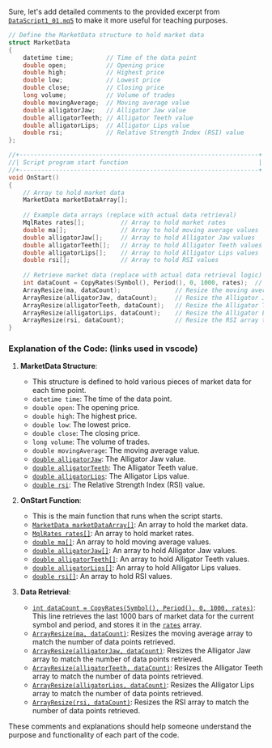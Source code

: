 Sure, let's add detailed comments to the provided excerpt from [`DataScript1_01.mq5`](command:_github.copilot.openRelativePath?%5B%7B%22scheme%22%3A%22file%22%2C%22authority%22%3A%22%22%2C%22path%22%3A%22%2Fd%3A%2FForexFiles%2FForexGitFolders%2FNeuralNetworkEA%2FHybridForexAI%2FDataCollection%2FDataScript1_01.mq5%22%2C%22query%22%3A%22%22%2C%22fragment%22%3A%22%22%7D%2C%22066e0f01-f16e-49b7-bf1e-123667507a0a%22%5D "d:\ForexFiles\ForexGitFolders\NeuralNetworkEA\HybridForexAI\DataCollection\DataScript1_01.mq5") to make it more useful for teaching purposes.

```cpp
// Define the MarketData structure to hold market data
struct MarketData
{
    datetime time;         // Time of the data point
    double open;           // Opening price
    double high;           // Highest price
    double low;            // Lowest price
    double close;          // Closing price
    long volume;           // Volume of trades
    double movingAverage;  // Moving average value
    double alligatorJaw;   // Alligator Jaw value
    double alligatorTeeth; // Alligator Teeth value
    double alligatorLips;  // Alligator Lips value
    double rsi;            // Relative Strength Index (RSI) value
};

//+------------------------------------------------------------------+
//| Script program start function                                    |
//+------------------------------------------------------------------+
void OnStart()
{
    // Array to hold market data
    MarketData marketDataArray[];
    
    // Example data arrays (replace with actual data retrieval)
    MqlRates rates[];          // Array to hold market rates
    double ma[];               // Array to hold moving average values
    double alligatorJaw[];     // Array to hold Alligator Jaw values
    double alligatorTeeth[];   // Array to hold Alligator Teeth values
    double alligatorLips[];    // Array to hold Alligator Lips values
    double rsi[];              // Array to hold RSI values
    
    // Retrieve market data (replace with actual data retrieval logic)
    int dataCount = CopyRates(Symbol(), Period(), 0, 1000, rates);  // Retrieve the last 1000 bars of market data
    ArrayResize(ma, dataCount);               // Resize the moving average array to match the data count
    ArrayResize(alligatorJaw, dataCount);     // Resize the Alligator Jaw array to match the data count
    ArrayResize(alligatorTeeth, dataCount);   // Resize the Alligator Teeth array to match the data count
    ArrayResize(alligatorLips, dataCount);    // Resize the Alligator Lips array to match the data count
    ArrayResize(rsi, dataCount);              // Resize the RSI array to match the data count
}
```

### Explanation of the Code: (links used in vscode)

1. **MarketData Structure**:
    - This structure is defined to hold various pieces of market data for each time point.
    - `datetime time`: The time of the data point.
    - `double open`: The opening price.
    - `double high`: The highest price.
    - `double low`: The lowest price.
    - `double close`: The closing price.
    - `long volume`: The volume of trades.
    - `double movingAverage`: The moving average value.
    - [`double alligatorJaw`](command:_github.copilot.openSymbolFromReferences?%5B%22%22%2C%5B%7B%22uri%22%3A%7B%22scheme%22%3A%22file%22%2C%22authority%22%3A%22%22%2C%22path%22%3A%22%2Fd%3A%2FForexFiles%2FForexGitFolders%2FNeuralNetworkEA%2FHybridForexAI%2FDataCollection%2FDataScript1_01.mq5%22%2C%22query%22%3A%22%22%2C%22fragment%22%3A%22%22%7D%2C%22pos%22%3A%7B%22line%22%3A27%2C%22character%22%3A11%7D%7D%5D%2C%22066e0f01-f16e-49b7-bf1e-123667507a0a%22%5D "Go to definition"): The Alligator Jaw value.
    - [`double alligatorTeeth`](command:_github.copilot.openSymbolFromReferences?%5B%22%22%2C%5B%7B%22uri%22%3A%7B%22scheme%22%3A%22file%22%2C%22authority%22%3A%22%22%2C%22path%22%3A%22%2Fd%3A%2FForexFiles%2FForexGitFolders%2FNeuralNetworkEA%2FHybridForexAI%2FDataCollection%2FDataScript1_01.mq5%22%2C%22query%22%3A%22%22%2C%22fragment%22%3A%22%22%7D%2C%22pos%22%3A%7B%22line%22%3A28%2C%22character%22%3A11%7D%7D%5D%2C%22066e0f01-f16e-49b7-bf1e-123667507a0a%22%5D "Go to definition"): The Alligator Teeth value.
    - [`double alligatorLips`](command:_github.copilot.openSymbolFromReferences?%5B%22%22%2C%5B%7B%22uri%22%3A%7B%22scheme%22%3A%22file%22%2C%22authority%22%3A%22%22%2C%22path%22%3A%22%2Fd%3A%2FForexFiles%2FForexGitFolders%2FNeuralNetworkEA%2FHybridForexAI%2FDataCollection%2FDataScript1_01.mq5%22%2C%22query%22%3A%22%22%2C%22fragment%22%3A%22%22%7D%2C%22pos%22%3A%7B%22line%22%3A29%2C%22character%22%3A11%7D%7D%5D%2C%22066e0f01-f16e-49b7-bf1e-123667507a0a%22%5D "Go to definition"): The Alligator Lips value.
    - [`double rsi`](command:_github.copilot.openSymbolFromReferences?%5B%22%22%2C%5B%7B%22uri%22%3A%7B%22scheme%22%3A%22file%22%2C%22authority%22%3A%22%22%2C%22path%22%3A%22%2Fd%3A%2FForexFiles%2FForexGitFolders%2FNeuralNetworkEA%2FHybridForexAI%2FDataCollection%2FDataScript1_01.mq5%22%2C%22query%22%3A%22%22%2C%22fragment%22%3A%22%22%7D%2C%22pos%22%3A%7B%22line%22%3A30%2C%22character%22%3A11%7D%7D%5D%2C%22066e0f01-f16e-49b7-bf1e-123667507a0a%22%5D "Go to definition"): The Relative Strength Index (RSI) value.

2. **OnStart Function**:
    - This is the main function that runs when the script starts.
    - [`MarketData marketDataArray[]`](command:_github.copilot.openSymbolFromReferences?%5B%22%22%2C%5B%7B%22uri%22%3A%7B%22scheme%22%3A%22file%22%2C%22authority%22%3A%22%22%2C%22path%22%3A%22%2Fd%3A%2FForexFiles%2FForexGitFolders%2FNeuralNetworkEA%2FHybridForexAI%2FDataCollection%2FDataScript1_01.mq5%22%2C%22query%22%3A%22%22%2C%22fragment%22%3A%22%22%7D%2C%22pos%22%3A%7B%22line%22%3A22%2C%22character%22%3A15%7D%7D%5D%2C%22066e0f01-f16e-49b7-bf1e-123667507a0a%22%5D "Go to definition"): An array to hold the market data.
    - [`MqlRates rates[]`](command:_github.copilot.openSymbolFromReferences?%5B%22%22%2C%5B%7B%22uri%22%3A%7B%22scheme%22%3A%22file%22%2C%22authority%22%3A%22%22%2C%22path%22%3A%22%2Fd%3A%2FForexFiles%2FForexGitFolders%2FNeuralNetworkEA%2FHybridForexAI%2FDataCollection%2FDataScript1_01.mq5%22%2C%22query%22%3A%22%22%2C%22fragment%22%3A%22%22%7D%2C%22pos%22%3A%7B%22line%22%3A25%2C%22character%22%3A13%7D%7D%5D%2C%22066e0f01-f16e-49b7-bf1e-123667507a0a%22%5D "Go to definition"): An array to hold market rates.
    - [`double ma[]`](command:_github.copilot.openSymbolFromReferences?%5B%22%22%2C%5B%7B%22uri%22%3A%7B%22scheme%22%3A%22file%22%2C%22authority%22%3A%22%22%2C%22path%22%3A%22%2Fd%3A%2FForexFiles%2FForexGitFolders%2FNeuralNetworkEA%2FHybridForexAI%2FDataCollection%2FDataScript1_01.mq5%22%2C%22query%22%3A%22%22%2C%22fragment%22%3A%22%22%7D%2C%22pos%22%3A%7B%22line%22%3A26%2C%22character%22%3A11%7D%7D%5D%2C%22066e0f01-f16e-49b7-bf1e-123667507a0a%22%5D "Go to definition"): An array to hold moving average values.
    - [`double alligatorJaw[]`](command:_github.copilot.openSymbolFromReferences?%5B%22%22%2C%5B%7B%22uri%22%3A%7B%22scheme%22%3A%22file%22%2C%22authority%22%3A%22%22%2C%22path%22%3A%22%2Fd%3A%2FForexFiles%2FForexGitFolders%2FNeuralNetworkEA%2FHybridForexAI%2FDataCollection%2FDataScript1_01.mq5%22%2C%22query%22%3A%22%22%2C%22fragment%22%3A%22%22%7D%2C%22pos%22%3A%7B%22line%22%3A27%2C%22character%22%3A11%7D%7D%5D%2C%22066e0f01-f16e-49b7-bf1e-123667507a0a%22%5D "Go to definition"): An array to hold Alligator Jaw values.
    - [`double alligatorTeeth[]`](command:_github.copilot.openSymbolFromReferences?%5B%22%22%2C%5B%7B%22uri%22%3A%7B%22scheme%22%3A%22file%22%2C%22authority%22%3A%22%22%2C%22path%22%3A%22%2Fd%3A%2FForexFiles%2FForexGitFolders%2FNeuralNetworkEA%2FHybridForexAI%2FDataCollection%2FDataScript1_01.mq5%22%2C%22query%22%3A%22%22%2C%22fragment%22%3A%22%22%7D%2C%22pos%22%3A%7B%22line%22%3A28%2C%22character%22%3A11%7D%7D%5D%2C%22066e0f01-f16e-49b7-bf1e-123667507a0a%22%5D "Go to definition"): An array to hold Alligator Teeth values.
    - [`double alligatorLips[]`](command:_github.copilot.openSymbolFromReferences?%5B%22%22%2C%5B%7B%22uri%22%3A%7B%22scheme%22%3A%22file%22%2C%22authority%22%3A%22%22%2C%22path%22%3A%22%2Fd%3A%2FForexFiles%2FForexGitFolders%2FNeuralNetworkEA%2FHybridForexAI%2FDataCollection%2FDataScript1_01.mq5%22%2C%22query%22%3A%22%22%2C%22fragment%22%3A%22%22%7D%2C%22pos%22%3A%7B%22line%22%3A29%2C%22character%22%3A11%7D%7D%5D%2C%22066e0f01-f16e-49b7-bf1e-123667507a0a%22%5D "Go to definition"): An array to hold Alligator Lips values.
    - [`double rsi[]`](command:_github.copilot.openSymbolFromReferences?%5B%22%22%2C%5B%7B%22uri%22%3A%7B%22scheme%22%3A%22file%22%2C%22authority%22%3A%22%22%2C%22path%22%3A%22%2Fd%3A%2FForexFiles%2FForexGitFolders%2FNeuralNetworkEA%2FHybridForexAI%2FDataCollection%2FDataScript1_01.mq5%22%2C%22query%22%3A%22%22%2C%22fragment%22%3A%22%22%7D%2C%22pos%22%3A%7B%22line%22%3A30%2C%22character%22%3A11%7D%7D%5D%2C%22066e0f01-f16e-49b7-bf1e-123667507a0a%22%5D "Go to definition"): An array to hold RSI values.

3. **Data Retrieval**:
    - [`int dataCount = CopyRates(Symbol(), Period(), 0, 1000, rates)`](command:_github.copilot.openSymbolFromReferences?%5B%22%22%2C%5B%7B%22uri%22%3A%7B%22scheme%22%3A%22file%22%2C%22authority%22%3A%22%22%2C%22path%22%3A%22%2Fd%3A%2FForexFiles%2FForexGitFolders%2FNeuralNetworkEA%2FHybridForexAI%2FDataCollection%2FDataScript1_01.mq5%22%2C%22query%22%3A%22%22%2C%22fragment%22%3A%22%22%7D%2C%22pos%22%3A%7B%22line%22%3A33%2C%22character%22%3A8%7D%7D%5D%2C%22066e0f01-f16e-49b7-bf1e-123667507a0a%22%5D "Go to definition"): This line retrieves the last 1000 bars of market data for the current symbol and period, and stores it in the [`rates`](command:_github.copilot.openSymbolFromReferences?%5B%22%22%2C%5B%7B%22uri%22%3A%7B%22scheme%22%3A%22file%22%2C%22authority%22%3A%22%22%2C%22path%22%3A%22%2Fd%3A%2FForexFiles%2FForexGitFolders%2FNeuralNetworkEA%2FHybridForexAI%2FDataCollection%2FDataScript1_01.mq5%22%2C%22query%22%3A%22%22%2C%22fragment%22%3A%22%22%7D%2C%22pos%22%3A%7B%22line%22%3A25%2C%22character%22%3A13%7D%7D%5D%2C%22066e0f01-f16e-49b7-bf1e-123667507a0a%22%5D "Go to definition") array.
    - [`ArrayResize(ma, dataCount)`](command:_github.copilot.openSymbolFromReferences?%5B%22%22%2C%5B%7B%22uri%22%3A%7B%22scheme%22%3A%22file%22%2C%22authority%22%3A%22%22%2C%22path%22%3A%22%2Fd%3A%2FForexFiles%2FForexGitFolders%2FNeuralNetworkEA%2FHybridForexAI%2FDataCollection%2FDataScript1_01.mq5%22%2C%22query%22%3A%22%22%2C%22fragment%22%3A%22%22%7D%2C%22pos%22%3A%7B%22line%22%3A34%2C%22character%22%3A4%7D%7D%5D%2C%22066e0f01-f16e-49b7-bf1e-123667507a0a%22%5D "Go to definition"): Resizes the moving average array to match the number of data points retrieved.
    - [`ArrayResize(alligatorJaw, dataCount)`](command:_github.copilot.openSymbolFromReferences?%5B%22%22%2C%5B%7B%22uri%22%3A%7B%22scheme%22%3A%22file%22%2C%22authority%22%3A%22%22%2C%22path%22%3A%22%2Fd%3A%2FForexFiles%2FForexGitFolders%2FNeuralNetworkEA%2FHybridForexAI%2FDataCollection%2FDataScript1_01.mq5%22%2C%22query%22%3A%22%22%2C%22fragment%22%3A%22%22%7D%2C%22pos%22%3A%7B%22line%22%3A34%2C%22character%22%3A4%7D%7D%5D%2C%22066e0f01-f16e-49b7-bf1e-123667507a0a%22%5D "Go to definition"): Resizes the Alligator Jaw array to match the number of data points retrieved.
    - [`ArrayResize(alligatorTeeth, dataCount)`](command:_github.copilot.openSymbolFromReferences?%5B%22%22%2C%5B%7B%22uri%22%3A%7B%22scheme%22%3A%22file%22%2C%22authority%22%3A%22%22%2C%22path%22%3A%22%2Fd%3A%2FForexFiles%2FForexGitFolders%2FNeuralNetworkEA%2FHybridForexAI%2FDataCollection%2FDataScript1_01.mq5%22%2C%22query%22%3A%22%22%2C%22fragment%22%3A%22%22%7D%2C%22pos%22%3A%7B%22line%22%3A34%2C%22character%22%3A4%7D%7D%5D%2C%22066e0f01-f16e-49b7-bf1e-123667507a0a%22%5D "Go to definition"): Resizes the Alligator Teeth array to match the number of data points retrieved.
    - [`ArrayResize(alligatorLips, dataCount)`](command:_github.copilot.openSymbolFromReferences?%5B%22%22%2C%5B%7B%22uri%22%3A%7B%22scheme%22%3A%22file%22%2C%22authority%22%3A%22%22%2C%22path%22%3A%22%2Fd%3A%2FForexFiles%2FForexGitFolders%2FNeuralNetworkEA%2FHybridForexAI%2FDataCollection%2FDataScript1_01.mq5%22%2C%22query%22%3A%22%22%2C%22fragment%22%3A%22%22%7D%2C%22pos%22%3A%7B%22line%22%3A34%2C%22character%22%3A4%7D%7D%5D%2C%22066e0f01-f16e-49b7-bf1e-123667507a0a%22%5D "Go to definition"): Resizes the Alligator Lips array to match the number of data points retrieved.
    - [`ArrayResize(rsi, dataCount)`](command:_github.copilot.openSymbolFromReferences?%5B%22%22%2C%5B%7B%22uri%22%3A%7B%22scheme%22%3A%22file%22%2C%22authority%22%3A%22%22%2C%22path%22%3A%22%2Fd%3A%2FForexFiles%2FForexGitFolders%2FNeuralNetworkEA%2FHybridForexAI%2FDataCollection%2FDataScript1_01.mq5%22%2C%22query%22%3A%22%22%2C%22fragment%22%3A%22%22%7D%2C%22pos%22%3A%7B%22line%22%3A34%2C%22character%22%3A4%7D%7D%5D%2C%22066e0f01-f16e-49b7-bf1e-123667507a0a%22%5D "Go to definition"): Resizes the RSI array to match the number of data points retrieved.

These comments and explanations should help someone understand the purpose and functionality of each part of the code.